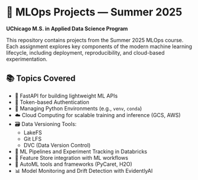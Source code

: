 # 🧠 MLOps Projects — Summer 2025  
**UChicago M.S. in Applied Data Science Program**

This repository contains projects from the Summer 2025 MLOps course. Each assignment explores key components of the modern machine learning lifecycle, including deployment, reproducibility, and cloud-based experimentation.

## 📚 Topics Covered
- 🚀 FastAPI for building lightweight ML APIs  
- 🔐 Token-based Authentication  
- 🧪 Managing Python Environments (e.g., `venv`, `conda`)  
- ☁️ Cloud Computing for scalable training and inference  (GCS, AWS)
- 🗃️ Data Versioning Tools:  
  - LakeFS  
  - Git LFS  
  - DVC (Data Version Control)  
- 🧱 ML Pipelines and Experiment Tracking in Databricks  
- 🏪 Feature Store integration with ML workflows
- 🤖 AutoML tools and frameworks (PyCaret, H2O)
- 📊 Model Monitoring and Drift Detection with EvidentlyAI